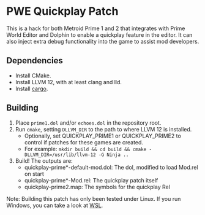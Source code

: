 # PWE Quickplay Patch
This is a hack for both Metroid Prime 1 and 2 that integrates with Prime World Editor and Dolphin to enable a quickplay feature in the editor. It can also inject extra debug functionality into the game to assist mod developers.

## Dependencies
* Install CMake.
* Install LLVM 12, with at least clang and lld.
* Install [cargo](https://doc.rust-lang.org/cargo/getting-started/installation.html).

## Building
1. Place `prime1.dol` and/or `echoes.dol` in the repository root.
2. Run `cmake`, setting `DLLVM_DIR` to the path to where LLVM 12 is installed.
    * Optionally, set QUICKPLAY_PRIME1 or QUICKPLAY_PRIME2 to control if patches for these games are created.
    * For example: `mkdir build && cd build && cmake -DLLVM_DIR=/usr/lib/llvm-12 -G Ninja ..`
3. Build! The outputs are:
    * quickplay-prime*-default-mod.dol: The dol, modified to load Mod.rel on start
    * quickplay-prime*-Mod.rel: The quickplay patch itself
    * quickplay-prime2.map: The symbols for the quickplay Rel

Note: Building this patch has only been tested under Linux. If you run Windows, you can take a look at [WSL](https://docs.microsoft.com/en-us/windows/wsl/install-win10).